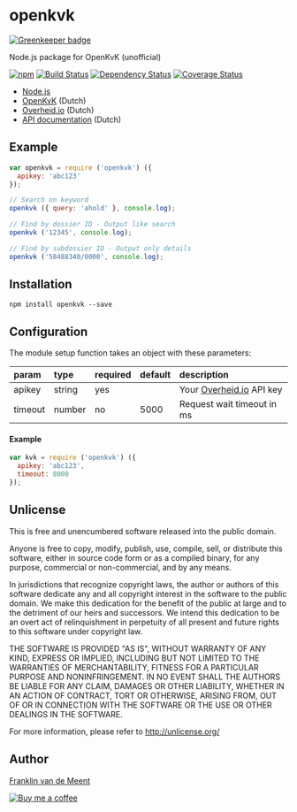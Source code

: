openkvk
=======

[![Greenkeeper badge](https://badges.greenkeeper.io/fvdm/nodejs-openkvk.svg)](https://greenkeeper.io/)

Node.js package for OpenKvK (unofficial)

[![npm](https://img.shields.io/npm/v/openkvk.svg?maxAge=3600)](https://github.com/fvdm/nodejs-openkvk/blob/master/CHANGELOG.md)
[![Build Status](https://travis-ci.org/fvdm/nodejs-openkvk.svg?branch=master)](https://travis-ci.org/fvdm/nodejs-openkvk)
[![Dependency Status](https://gemnasium.com/badges/github.com/fvdm/nodejs-openkvk.svg)](https://gemnasium.com/github.com/fvdm/nodejs-openkvk#runtime-dependencies)
[![Coverage Status](https://coveralls.io/repos/github/fvdm/nodejs-openkvk/badge.svg?branch=master)](https://coveralls.io/github/fvdm/nodejs-openkvk?branch=master)


* [Node.js](https://nodejs.org)
* [OpenKvK](https://openkvk.nl) (Dutch)
* [Overheid.io](https://overheid.io) (Dutch)
* [API documentation](https://overheid.io/documentatie/kvk) (Dutch)


Example
-------

```js
var openkvk = require ('openkvk') ({
  apikey: 'abc123'
});

// Search on keyword
openkvk ({ query: 'ahold' }, console.log);

// Find by dossier ID - Output like search
openkvk ('12345', console.log);

// Find by subdossier ID - Output only details
openkvk ('58488340/0000', console.log);
```


Installation
------------

`npm install openkvk --save`


Configuration
-------------

The module setup function takes an object with these parameters:


param   | type   | required | default | description
:-------|:-------|:---------|:--------|:-----------
apikey  | string | yes      |         | Your [Overheid.io](https://overheid.io) API key
timeout | number | no       | 5000    | Request wait timeout in ms


#### Example

```js
var kvk = require ('openkvk') ({
  apikey: 'abc123',
  timeout: 8000
});
```


Unlicense
---------

This is free and unencumbered software released into the public domain.

Anyone is free to copy, modify, publish, use, compile, sell, or
distribute this software, either in source code form or as a compiled
binary, for any purpose, commercial or non-commercial, and by any
means.

In jurisdictions that recognize copyright laws, the author or authors
of this software dedicate any and all copyright interest in the
software to the public domain. We make this dedication for the benefit
of the public at large and to the detriment of our heirs and
successors. We intend this dedication to be an overt act of
relinquishment in perpetuity of all present and future rights to this
software under copyright law.

THE SOFTWARE IS PROVIDED "AS IS", WITHOUT WARRANTY OF ANY KIND,
EXPRESS OR IMPLIED, INCLUDING BUT NOT LIMITED TO THE WARRANTIES OF
MERCHANTABILITY, FITNESS FOR A PARTICULAR PURPOSE AND NONINFRINGEMENT.
IN NO EVENT SHALL THE AUTHORS BE LIABLE FOR ANY CLAIM, DAMAGES OR
OTHER LIABILITY, WHETHER IN AN ACTION OF CONTRACT, TORT OR OTHERWISE,
ARISING FROM, OUT OF OR IN CONNECTION WITH THE SOFTWARE OR THE USE OR
OTHER DEALINGS IN THE SOFTWARE.

For more information, please refer to <http://unlicense.org/>


Author
------

[Franklin van de Meent](https://frankl.in)

[![Buy me a coffee](https://frankl.in/u/kofi/kofi-readme.png)](https://ko-fi.com/franklin)
